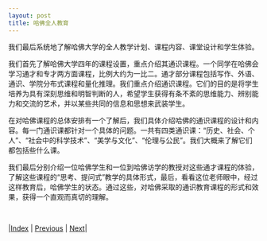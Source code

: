 ```yaml
---
layout: post
title: 哈佛全人教育
---
```


我们最后系统地了解哈佛大学的全人教学计划、课程内容、课堂设计和学生体验。

我们首先了解哈佛大学四年的课程设置，重点介绍其通识课程。一个同学在哈佛会学习通才和专才两方面课程，比例大约为一比二。通才部分课程包括写作、外语、通识、学院分布式课程和量化推理。我们重点介绍通识课程。它们的目的是将学生培养为具有深刻思维和明智判断的人，希望学生获得有条不紊的思维能力、辨别能力和交流的艺术，并以某些共同的信息和思想来武装学生。

在对哈佛课程的总体安排有一个了解后，我们具体介绍哈佛的通识课程的设计和内容。每一门通识课都针对一个具体的问题。一共有四类通识课：“历史、社会、个人”、“社会中的科学技术”、“美学与文化”、“伦理与公民”。我们大概来了解它们都包括些什么课。

我们最后分别介绍一位哈佛学生和一位到哈佛访学的教授对这些通才课程的体验，了解这些课程的“思考、提问式”教学的具体形式，最后，看看这位老师眼中，经过这样教育后，哈佛学生的状态。通过这些，对哈佛采取的通识教育课程的形式和效果，获得一个直观而真切的理解。

<br/>

|[Index](./) | [Previous](3-2-adult) | [Next](4-1-plan)|
